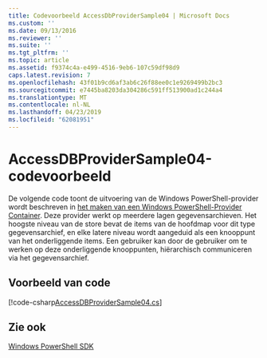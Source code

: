 ```yaml
---
title: Codevoorbeeld AccessDbProviderSample04 | Microsoft Docs
ms.custom: ''
ms.date: 09/13/2016
ms.reviewer: ''
ms.suite: ''
ms.tgt_pltfrm: ''
ms.topic: article
ms.assetid: f9374c4a-e499-4516-9eb6-107c59df98d9
caps.latest.revision: 7
ms.openlocfilehash: 43f01b9cd6af3ab6c26f88ee0c1e9269499b2bc3
ms.sourcegitcommit: e7445ba8203da304286c591ff513900ad1c244a4
ms.translationtype: MT
ms.contentlocale: nl-NL
ms.lasthandoff: 04/23/2019
ms.locfileid: "62081951"
---
```

# <a name="accessdbprovidersample04-code-sample"></a>AccessDBProviderSample04-codevoorbeeld

De volgende code toont de uitvoering van de Windows PowerShell-provider wordt beschreven in [het maken van een Windows PowerShell-Provider Container](./creating-a-windows-powershell-container-provider.md). Deze provider werkt op meerdere lagen gegevensarchieven. Het hoogste niveau van de store bevat de items van de hoofdmap voor dit type gegevensarchief, en elke latere niveau wordt aangeduid als een knooppunt van het onderliggende items. Een gebruiker kan door de gebruiker om te werken op deze onderliggende knooppunten, hiërarchisch communiceren via het gegevensarchief.

## <a name="code-sample"></a>Voorbeeld van code

[!code-csharp[AccessDBProviderSample04.cs](../../powershell-sdk-samples/SDK-2.0/csharp/AccessDBProviderSample04/AccessDBProviderSample04.cs#L11-L1635 "AccessDBProviderSample04.cs")]

## <a name="see-also"></a>Zie ook

[Windows PowerShell SDK](../windows-powershell-reference.md)